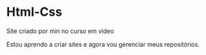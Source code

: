 # Html-Css
 Site criado por min no curso em video

 Estou aprendo a criar sites e agora vou gerenciar meus repositórios.
